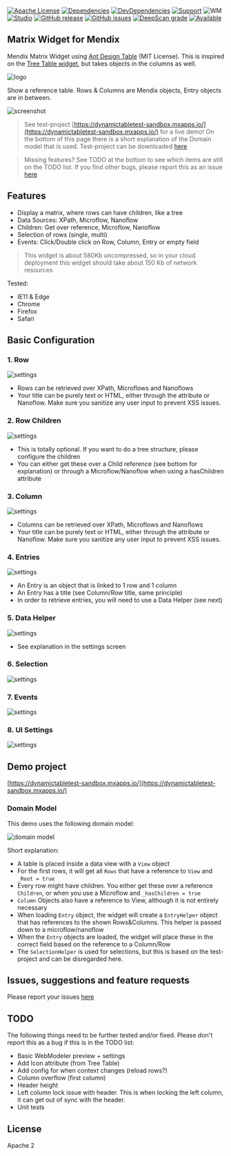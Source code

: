[![Apache License](https://img.shields.io/badge/license-Apache%202.0-orange.svg)](http://www.apache.org/licenses/LICENSE-2.0)
[![Dependencies](https://david-dm.org/JelteMX/mendix-dynamic-table.svg)](https://david-dm.org/JelteMX/mendix-dynamic-table)
[![DevDependencies](https://david-dm.org/JelteMX/mendix-dynamic-table/dev-status.svg)](https://david-dm.org/JelteMX/mendix-dynamic-table?type=dev)
[![Support](https://img.shields.io/badge/Support-Community%20(no%20active%20support)-orange.svg)](https://docs.mendix.com/developerportal/app-store/app-store-content-support)
![WM](https://img.shields.io/badge/Webmodeler%20compatible-NO-red.svg)
[![Studio](https://img.shields.io/badge/Studio%20version-8.0%2B-blue.svg)](https://appstore.home.mendix.com/link/modeler/)
[![GitHub release](https://img.shields.io/github/release/JelteMX/mendix-dynamic-table)](https://github.com/JelteMX/mendix-dynamic-table/releases/latest)
[![GitHub issues](https://img.shields.io/github/issues/JelteMX/mendix-dynamic-table)](https://github.com/JelteMX/mendix-dynamic-table/issues)
[![DeepScan grade](https://deepscan.io/api/teams/7221/projects/9346/branches/120493/badge/grade.svg)](https://deepscan.io/dashboard#view=project&tid=7221&pid=9346&bid=120493)
[![Available](https://img.shields.io/badge/Test%20Project-available-green.svg)](https://github.com/JelteMX/widget-test-projects)

## Matrix Widget for Mendix

Mendix Matrix Widget using [Ant Design Table](https://ant.design/components/table/) (MIT License). This is inspired on the [Tree Table widget](https://appstore.home.mendix.com/link/app/111095/), but takes objects in the columns as well.

![logo](/assets/AppStoreIcon.png)

Show a reference table. Rows & Columns are Mendix objects, Entry objects are in between.

![screenshot](/assets/screenshot.png)

> See test-project [https://dynamictabletest-sandbox.mxapps.io/](https://dynamictabletest-sandbox.mxapps.io/) for a live demo! On the bottom of this page there is a short explanation of the Domain model that is used. Test-project can be downloaded [here](https://github.com/JelteMX/widget-test-projects#matrix-widget)

> Missing features? See TODO at the bottom to see which items are still on the TODO list. If you find other bugs, please report this as an issue [here](https://github.com/JelteMX/mendix-dynamic-table/issues)

## Features

- Display a matrix, where rows can have children, like a tree
- Data Sources: XPath, Microflow, Nanoflow
- Children: Get over reference, Microflow, Nanoflow
- Selection of rows (single, multi)
- Events: Click/Double click on Row, Column, Entry or empty field

> This widget is about 580Kb uncompressed, so in your cloud deployment this widget should take about 150 Kb of network resources

Tested:

- IE11 & Edge
- Chrome
- Firefox
- Safari

## Basic Configuration

### 1. Row

![settings](/assets/settings1.png)

- Rows can be retrieved over XPath, Microflows and Nanoflows
- Your title can be purely text or HTML, either through the attribute or Nanoflow. Make sure you sanitize any user input to prevent XSS issues.

### 2. Row Children

![settings](/assets/settings2.png)

- This is totally optional. If you want to do a tree structure, please configure the children
- You can either get these over a Child reference (see bottom for explanation) or through a Microflow/Nanoflow when using a hasChildren attribute

### 3. Column

![settings](/assets/settings3.png)

- Columns can be retrieved over XPath, Microflows and Nanoflows
- Your title can be purely text or HTML, either through the attribute or Nanoflow. Make sure you sanitize any user input to prevent XSS issues.

### 4. Entries

![settings](/assets/settings4.png)

- An Entry is an object that is linked to 1 row and 1 column
- An Entry has a title (see Column/Row title, same principle)
- In order to retrieve entries, you will need to use a Data Helper (see next)

### 5. Data Helper

![settings](/assets/settings5.png)

- See explanation in the settings screen

### 6. Selection

![settings](/assets/settings6.png)

### 7. Events

![settings](/assets/settings7.png)

### 8. UI Settings

![settings](/assets/settings8.png)

## Demo project

[https://dynamictabletest-sandbox.mxapps.io/](https://dynamictabletest-sandbox.mxapps.io/)

### Domain Model

This demo uses the following domain model:

![domain model](/assets/domain-model.png)

Short explanation:

- A table is placed inside a data view with a `View` object
- For the first rows, it will get all `Rows` that have a reference to `View` and `_Root = true`
- Every row might have children. You either get these over a reference `Children`, or when you use a Microflow and `_hasChildren = true`
- `Column` Objects also have a reference to View, although it is not entirely necessary
- When loading `Entry` object, the widget will create a `EntryHelper` object that has references to the shown Rows&Columns. This helper is passed down to a microflow/nanoflow
- When the `Entry` objects are loaded, the widget will place these in the correct field based on the reference to a Column/Row
- The `SelectionHelper` is used for selections, but this is based on the test-project and can be disregarded here.

## Issues, suggestions and feature requests

Please report your issues [here](https://github.com/JelteMX/mendix-dynamic-table/issues)

## TODO

The following things need to be further tested and/or fixed. Please don't report this as a bug if this is in the TODO list:

- Basic WebModeler preview + settings
- Add Icon attribute (from Tree Table)
- Add config for when context changes (reload rows?)
- Column overflow (first column)
- Header height
- Left column lock issue with header. This is when locking the left column, it can get out of sync with the header.
- Unit tests

## License

Apache 2
